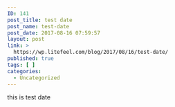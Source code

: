 ```yaml
---
ID: 141
post_title: test date
post_name: test-date
post_date: 2017-08-16 07:59:57
layout: post
link: >
  https://wp.litefeel.com/blog/2017/08/16/test-date/
published: true
tags: [ ]
categories:
  - Uncategorized
---
```

this is test date